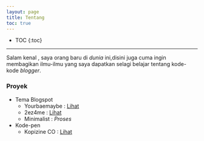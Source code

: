 ```yaml
---
layout: page
title: Tentang
toc: true
---
```

* TOC
{:toc}

----

Salam kenal , saya orang baru di <em>dunia</em> ini,disini juga cuma ingin membagikan ilmu-ilmu yang saya dapatkan selagi belajar tentang kode-kode <em>blogger</em>.

### Proyek
* Tema Blogspot
   - Yourbaemaybe : [Lihat](https://urbaemyb.blogspot.com)
   - 2ez4me : [Lihat](https://toez4me.blogspot.com/)
   - Minimalist : _Proses_
* Kode-pen 
   - Kopizine CO : [Lihat](https://codepen.io/yourbaemyb/full/bmPBxr/)
